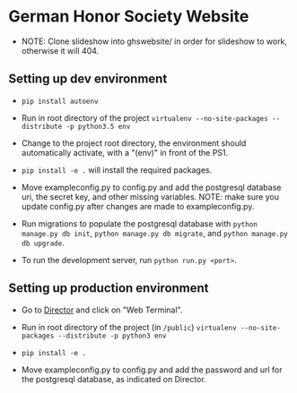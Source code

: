 # German Honor Society Website #

* NOTE: Clone slideshow into ghswebsite/ in order for slideshow to work, otherwise it will 404.

## Setting up dev environment ##

* `pip install autoenv`

* Run in root directory of the project
`virtualenv --no-site-packages --distribute -p python3.5 env`

* Change to the project root directory, the environment should automatically activate, with a "(env)" in front of the PS1.

* `pip install -e .` will install the required packages.

* Move exampleconfig.py to config.py and add the postgresql database uri, the secret key, and other missing variables. NOTE: make sure you update config.py after changes are made to exampleconfig.py.

* Run migrations to populate the postgresql database with `python manage.py db init`, `python manage.py db migrate`, and `python manage.py db upgrade`.

* To run the development server, run `python run.py <port>`.

## Setting up production environment ##
* Go to [Director](https://director.tjhsst.edu/site/12) and click on "Web Terminal".

* Run in root directory of the project (in `/public`)
`virtualenv --no-site-packages --distribute -p python3 env`

* `pip install -e .`

* Move exampleconfig.py to config.py and add the password and url for the postgresql database, as indicated on Director.
